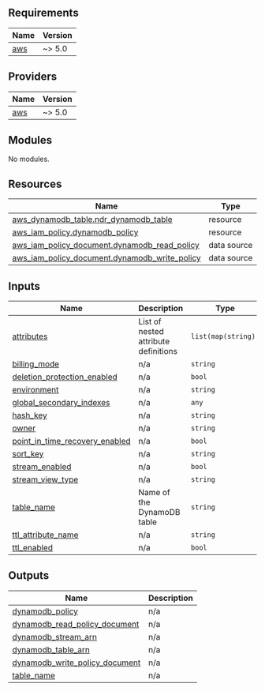 ## Requirements

| Name | Version |
|------|---------|
| <a name="requirement_aws"></a> [aws](#requirement\_aws) | ~> 5.0 |

## Providers

| Name | Version |
|------|---------|
| <a name="provider_aws"></a> [aws](#provider\_aws) | ~> 5.0 |

## Modules

No modules.

## Resources

| Name | Type |
|------|------|
| [aws_dynamodb_table.ndr_dynamodb_table](https://registry.terraform.io/providers/hashicorp/aws/latest/docs/resources/dynamodb_table) | resource |
| [aws_iam_policy.dynamodb_policy](https://registry.terraform.io/providers/hashicorp/aws/latest/docs/resources/iam_policy) | resource |
| [aws_iam_policy_document.dynamodb_read_policy](https://registry.terraform.io/providers/hashicorp/aws/latest/docs/data-sources/iam_policy_document) | data source |
| [aws_iam_policy_document.dynamodb_write_policy](https://registry.terraform.io/providers/hashicorp/aws/latest/docs/data-sources/iam_policy_document) | data source |

## Inputs

| Name | Description | Type | Default | Required |
|------|-------------|------|---------|:--------:|
| <a name="input_attributes"></a> [attributes](#input\_attributes) | List of nested attribute definitions | `list(map(string))` | `[]` | no |
| <a name="input_billing_mode"></a> [billing\_mode](#input\_billing\_mode) | n/a | `string` | `"PAY_PER_REQUEST"` | no |
| <a name="input_deletion_protection_enabled"></a> [deletion\_protection\_enabled](#input\_deletion\_protection\_enabled) | n/a | `bool` | `null` | no |
| <a name="input_environment"></a> [environment](#input\_environment) | n/a | `string` | n/a | yes |
| <a name="input_global_secondary_indexes"></a> [global\_secondary\_indexes](#input\_global\_secondary\_indexes) | n/a | `any` | `[]` | no |
| <a name="input_hash_key"></a> [hash\_key](#input\_hash\_key) | n/a | `string` | `null` | no |
| <a name="input_owner"></a> [owner](#input\_owner) | n/a | `string` | n/a | yes |
| <a name="input_point_in_time_recovery_enabled"></a> [point\_in\_time\_recovery\_enabled](#input\_point\_in\_time\_recovery\_enabled) | n/a | `bool` | `false` | no |
| <a name="input_sort_key"></a> [sort\_key](#input\_sort\_key) | n/a | `string` | `null` | no |
| <a name="input_stream_enabled"></a> [stream\_enabled](#input\_stream\_enabled) | n/a | `bool` | `false` | no |
| <a name="input_stream_view_type"></a> [stream\_view\_type](#input\_stream\_view\_type) | n/a | `string` | `"NEW_AND_OLD_IMAGES"` | no |
| <a name="input_table_name"></a> [table\_name](#input\_table\_name) | Name of the DynamoDB table | `string` | `null` | no |
| <a name="input_ttl_attribute_name"></a> [ttl\_attribute\_name](#input\_ttl\_attribute\_name) | n/a | `string` | `""` | no |
| <a name="input_ttl_enabled"></a> [ttl\_enabled](#input\_ttl\_enabled) | n/a | `bool` | `false` | no |

## Outputs

| Name | Description |
|------|-------------|
| <a name="output_dynamodb_policy"></a> [dynamodb\_policy](#output\_dynamodb\_policy) | n/a |
| <a name="output_dynamodb_read_policy_document"></a> [dynamodb\_read\_policy\_document](#output\_dynamodb\_read\_policy\_document) | n/a |
| <a name="output_dynamodb_stream_arn"></a> [dynamodb\_stream\_arn](#output\_dynamodb\_stream\_arn) | n/a |
| <a name="output_dynamodb_table_arn"></a> [dynamodb\_table\_arn](#output\_dynamodb\_table\_arn) | n/a |
| <a name="output_dynamodb_write_policy_document"></a> [dynamodb\_write\_policy\_document](#output\_dynamodb\_write\_policy\_document) | n/a |
| <a name="output_table_name"></a> [table\_name](#output\_table\_name) | n/a |
